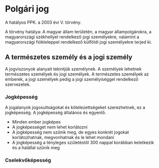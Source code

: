 # Polgári jog

A hatályos PPK. a 2003 évi V. törvény.

A törvény hatálya:
A magyar állam területén, a magyar állampolgárokra, a magyarországi székhellyel rendelkező jogi személyekre, valamint a magyarországi fiókteleppel rendelkező külföldi jogi személyekre terjed ki.

## A természetes személy és a jogi személy

A jogviszonyok alanyait tekintjük személynek. A személyek lehetnek természetes személyek és jogi személyek.
A természetes személyek az emberek, a jogi személyek pedig a jogi személyiséggel rendelkező szervezetek.

### Jogképesség

A jogalanyok jogosultságokat és kötelezettségeket szerezhetnek, ez a jogképesség. A jogképesség általános és egyenlő.

- Minden ember jogképes
- A jogképességet nem lehet korlátozni
- A jogképesség nem szűnik meg, de egyes konkrét jogokat korlátozhatnak, megvonhatnak és le lehet mondani
- A jogképesség a tényleges születéstől 300 nappal korábban keletkezik és a halállal szűnik meg

### Cselekvőképesség
